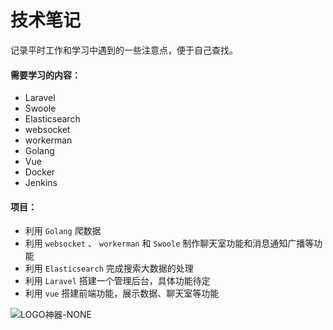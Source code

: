 # 技术笔记

记录平时工作和学习中遇到的一些注意点，便于自己查找。



#### 需要学习的内容：

- Laravel
- Swoole
- Elasticsearch
- websocket
- workerman
- Golang
- Vue
- Docker
- Jenkins



#### 项目：

- 利用 `Golang` 爬数据
- 利用 `websocket` 、 `workerman`  和 `Swoole` 制作聊天室功能和消息通知广播等功能
- 利用 `Elasticsearch` 完成搜索大数据的处理
- 利用 `Laravel` 搭建一个管理后台，具体功能待定
- 利用 `vue` 搭建前端功能，展示数据、聊天室等功能



![LOGO神器-NONE](https://i.loli.net/2020/06/01/mTiFLJWIDOAztS7.png)